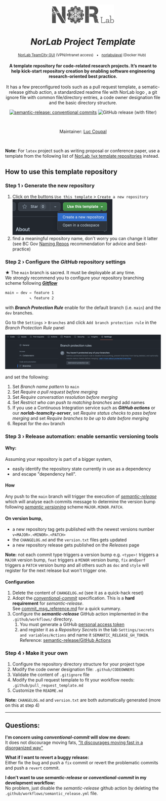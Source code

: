[//]: # ( ==== Logo ================================================== ) 
<div align="center">
<br>
<br>
<a href="https://norlab.ulaval.ca">
<img src="visual/norlab_logo_acronym_dark.png" width="200">
</a>
<br>

[//]: # ( ==== Title ================================================= ) 
[//]: # (TODO: change the title)
# _NorLab Project Template_

</div>

[//]: # ( ==== Hyperlink ============================================= ) 
<div align="center">
<p>
<sup>
<a href="https://http://132.203.26.125:8111">NorLab TeamCity GUI</a>
(VPN/intranet access) &nbsp; • &nbsp;  
<a href="https://hub.docker.com/repositories/norlabulaval">norlabulaval</a>
(Docker Hub) &nbsp;
</sup>
</p>  

[//]: # ( ==== Description =========================================== ) 
[//]: # (TODO: Change the description)
**A template repository for code-related research projects.
It’s meant to help kick-start repository creation by enabling software engineering research-oriented best practice.**
<br>
<br>
It has a few preconfigured tools such as a pull request template, a sematic-release github action, a standardized readme file with NorLab logo , a git ignore file with common file/directory entries, a
code owner designation file and
the basic directory structure. 

[//]: # ( ==== Badges ================================================ ) 

[![semantic-release: conventional commits](https://img.shields.io/badge/semantic--release-conventional_commits-453032?logo=semantic-release)](https://github.com/semantic-release/semantic-release)
<img alt="GitHub release (with filter)" src="https://img.shields.io/github/v/release/norlab-ulaval/template-norlab-project">

[//]: # (TODO: Un-comment the next line if your repository has run configuration enable on the norlab-teamcity-server)
[//]: # (<img src="https://img.shields.io/static/v1?label=JetBrains TeamCity&message=CI/CD&color=green?style=plastic&logo=teamcity" />)

<br>

[//]: # ( ==== Maintainer ============================================ ) 
[//]: # (TODO: Change the maintainer name)
Maintainer: [Luc Coupal](https://redleader962.github.io)

</div>
<br>

[//]: # ( ==== Body ================================================== ) 
[//]: # (TODO: Delete everything after this line and make it your own)

**Note:** For `latex` project such as writing proposal or conference paper, use a template from the following list of [NorLab `TeX` template repositories](https://github.com/norlab-ulaval?q=template&type=all&language=tex&sort=) instead.  

## How to use this template repository

### Step 1 › Generate the new repository
1. Click on the buttons `Use this template` > `Create a new repository` 
    <br>
   ![img.png](visual/use_this_template_button.png)
2. find a meaningful repository name, don't worry you can change it latter (see BC Gov [Naming Repos](https://github.com/bcgov/BC-Policy-Framework-For-GitHub/blob/master/BC-Gov-Org-HowTo/Naming-Repos.md) recommendation for advice and best-practice)


### Step 2 › Configure the _GitHub_ repository settings

[//]: # (&#40;ToDo&#41; Follow the `repository_configuration_checklist.md` steps.)

★ The `main` branch is sacred. It must be deployable at any time.  
 We strongly recommend you to configure your repository branching scheme following [**_Gitflow_**](https://www.atlassian.com/git/tutorials/comparing-workflows/gitflow-workflow)
 
 ```bash
 main ← dev ← feature 1
            ↖ feature 2
 ```
 with _**Branch Protection Rule**_ enable for the default branch (i.e. `main`) and the `dev` branches.

Go to the `Settings` > `Branches` and click `Add branch protection rule` in the _Branch Protection Rule_ panel 

![branch_protection_rule_menu.png](visual/branch_protection_rule_menu.png)

and set the following:
1. Set _Branch name pattern_ to `main`
2. Set _Require a pull request before merging_
3. Set _Require conversation resolution before merging_
4. Set _Restrict who can push to matching branches_ and add names
5. If you use a Continuous Integration service such as _**GitHub actions**_ or our **_norlab-teamcity-server_**, set _Require status checks to pass before merging_ and set _Require branches to be up to date before merging_
6. Repeat for the `dev` branch
   


### Step 3 › Release automation: enable semantic versioning tools  

#### Why:
Assuming your repository is part of a bigger system, 
- easily identify the repository state currently in use as a dependency
- and escape "dependency hell". 

#### How
Any push to the `main` branch will trigger the execution of [_semantic-release_](https://semantic-release.gitbook.io) which will analyse each commits message to determine the version bump following [_semantic versioning_](https://semver.org) scheme `MAJOR.MINOR.PATCH`.

#### On version bump, 
- a new repository tag gets published with the newest versions number `v<MAJOR>.<MINOR>.<PATCH>`
- the `CHANGELOG.md` and the `version.txt` files gets updated
- a new repository release gets published on the _Releases_ page 

**Note:** not each commit type triggers a version bump e.g.
`<type>!` triggers a `MAJOR` version bump, 
`feat` triggers a `MINOR` version bump, 
`fix` and`perf` triggers a `PATCH` version bump
and all others such as `doc` and `style` will register for the next release but won't trigger one.


#### Configuration
1. Delete the content of `CHANGELOG.md` (see it as a quick-hack reset)
2. Adopt the [_conventional-commit_](https://www.conventionalcommits.org/) specification. This is a **hard requirement** for _semantic-release_.  
  See [commit_msg_reference.md](./commit_msg_reference.md) for a quick summary.
3. Configure the _**semantic-release**_ GitHub action implemented in the `.github/workflows/` directory. 
   1. You must generate a GitHub [personal access token](https://help.github.com/en/github/authenticating-to-github/creating-a-personal-access-token-for-the-command-line) 
   2. and register it as a _Repository Secrets_ in the tab `Settings/secrets and variables/Actions` and name it `SEMANTIC_RELEASE_GH_TOKEN`.  
     Reference: [semantic-release/GitHub Actions](https://semantic-release.gitbook.io/semantic-release/recipes/ci-configurations/github-actions)  

### Step 4 › Make it your own

1. Configure the repository directory structure for your project type
2. Modify the code owner designation file: `.github/CODEOWNERS`
3. Validate the content of `.gitignore` file
4. Modify the pull request template to fit your workflow needs: `.github/pull_request_template.md`
5. Customize the `README.md`

**Note:** `CHANGELOG.md` and `version.txt` are both automatically generated 
(more on this at step 4)

[//]: # (&#40;ToDo&#41; Execute `repository_configuration_script.bash` and follow the instructions. You will be asked what kind of project your planning to undergo &#40;latex, ros, python, c++ ...&#41; and the component you wish to add to your repository.)

---

## Questions: 

**I'm concern using _conventional-commit_ will slow me down:** 
<br> 
It does not discourage moving fats, ["It discourages moving fast in a disorganized way"](https://www.conventionalcommits.org/en/v1.0.0/#doesnt-this-discourage-rapid-development-and-fast-iteration) 

**What if I want to revert a buggy release:**
<br> 
Either fix the bug and push a `fix` commit or revert the problematic commits and push a `revert` commit.  

**I don't want to use _semantic-release_ or _conventional-commit_ in my development workflow:**
<br>
No problem, just disable the _semantic-release_ github action by deleting the `.github/workflows/semantic_release.yml` file.



